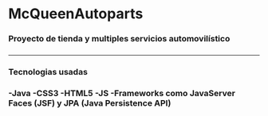 # McQueenAutoparts
<h3>Proyecto de tienda y multiples servicios automovilístico<h3/>
<hr/>
<h3>Tecnologias usadas<h3/>

-Java -CSS3 -HTML5 -JS -Frameworks como JavaServer Faces (JSF) y JPA (Java Persistence API)



